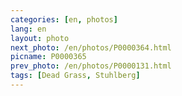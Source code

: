 ```yaml
---
categories: [en, photos]
lang: en
layout: photo
next_photo: /en/photos/P0000364.html
picname: P0000365
prev_photo: /en/photos/P0000131.html
tags: [Dead Grass, Stuhlberg]
---
```

